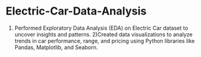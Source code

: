 # Electric-Car-Data-Analysis
1) Performed Exploratory Data Analysis (EDA) on Electric Car dataset to uncover insights and patterns.  2)Created data visualizations to analyze trends in car performance, range, and pricing using Python libraries like Pandas, Matplotlib, and Seaborn.

